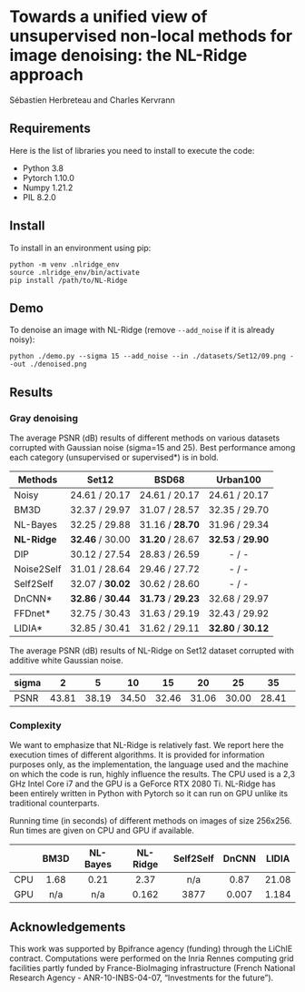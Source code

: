 # Towards a unified view of unsupervised non-local methods for image denoising: the NL-Ridge approach
Sébastien Herbreteau and Charles Kervrann

## Requirements

Here is the list of libraries you need to install to execute the code:
* Python 3.8
* Pytorch 1.10.0
* Numpy 1.21.2
* PIL 8.2.0

## Install

To install in an environment using pip:

```
python -m venv .nlridge_env
source .nlridge_env/bin/activate
pip install /path/to/NL-Ridge
```

## Demo

To denoise an image with NL-Ridge (remove ``--add_noise`` if it is already noisy):
```
python ./demo.py --sigma 15 --add_noise --in ./datasets/Set12/09.png --out ./denoised.png
```

## Results

### Gray denoising
The average PSNR (dB) results of different methods on various datasets corrupted with Gaussian noise (sigma=15 and 25). Best performance among each category (unsupervised or supervised*) is in bold.

| Methods | Set12 | BSD68 | Urban100 |
|---------|:-------:|:--------:|:--------:|
| Noisy     |  24.61 / 20.17 |  24.61 / 20.17 |   24.61 / 20.17  |
| BM3D      | 32.37 / 29.97 | 31.07 / 28.57  | 32.35 / 29.70 |
| NL-Bayes  |   32.25 / 29.88  | 31.16 / **28.70** |  31.96 / 29.34 |
| **NL-Ridge**  |  **32.46** / 30.00  | **31.20** / 28.67  | **32.53** / **29.90** |
| DIP  |   30.12 / 27.54 | 28.83 / 26.59  |  - / - |
| Noise2Self  |   31.01 / 28.64 | 29.46 / 27.72 |  - / - |
| Self2Self  |   32.07 / **30.02** | 30.62 / 28.60 |  - / - |
|DnCNN*| **32.86** / **30.44** | **31.73** / **29.23** | 32.68 / 29.97|
|FFDnet*  |   32.75 / 30.43 | 31.63 / 29.19 | 32.43 / 29.92|
| LIDIA*  |  32.85 / 30.41 |  31.62 / 29.11 | **32.80** / **30.12** |


The average PSNR (dB) results of NL-Ridge on Set12 dataset corrupted with additive white Gaussian noise.

| sigma |  2 | 5 | 10 | 15 | 20 | 25 | 35 | 50 |
|---------|:-------:|:--------:|:--------:|:--------:|:--------:|:--------:|:--------:|:--------:|
|  PSNR | 43.81 | 38.19 | 34.50 | 32.46 | 31.06 | 30.00 | 28.41 |  26.72 |

### Complexity
We want to emphasize that  NL-Ridge is relatively fast. We report here the execution times of different algorithms. It is
provided for information purposes only, as the implementation, the language used and the machine on which the code is run, highly influence the  results. The CPU used is a 2,3 GHz Intel Core i7 and the GPU is a GeForce RTX 2080 Ti. NL-Ridge has been entirely written in Python with Pytorch so it can run on GPU unlike its traditional counterparts. 


Running time (in seconds) of different methods on images of size 256x256. Run times are given on CPU and GPU if available.

| | BM3D | NL-Bayes | NL-Ridge | Self2Self | DnCNN | LIDIA |
|---------|:-------:|:--------:|:--------:|:--------:|:--------:|:--------:|
|  CPU | 1.68 | 0.21 | 2.37 | n/a | 0.87 | 21.08|
|  GPU | n/a | n/a | 0.162 | 3877 | 0.007 | 1.184|


## Acknowledgements

This work was supported by Bpifrance agency (funding) through the LiChIE contract. Computations  were performed on the Inria Rennes computing grid facilities partly funded by France-BioImaging infrastructure (French National Research Agency - ANR-10-INBS-04-07, “Investments for the future”).

